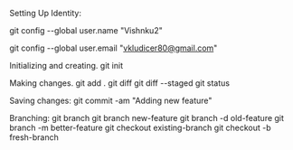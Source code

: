 Setting Up Identity:

git config --global user.name "Vishnku2"

git config --global user.email "vkludicer80@gmail.com"


Initializing and creating.
git init


Making changes.
git add .
git diff 
git diff --staged
git status

Saving changes:
git commit -am "Adding new feature"


Branching:
git branch
git branch new-feature
git branch -d old-feature
git branch -m better-feature
git checkout existing-branch
git checkout -b fresh-branch



